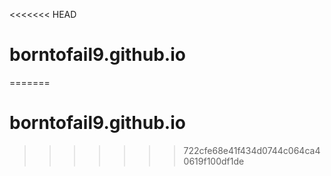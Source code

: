 <<<<<<< HEAD
# borntofail9.github.io
=======
# borntofail9.github.io
>>>>>>> 722cfe68e41f434d0744c064ca40619f100df1de
